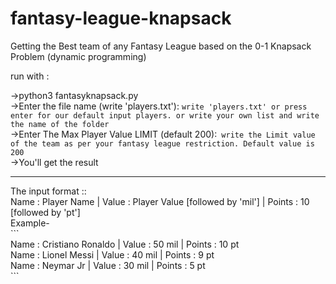 # fantasy-league-knapsack
Getting the Best team of any Fantasy League based on the 0-1 Knapsack Problem (dynamic programming)

run with :

->python3 fantasyknapsack.py<br>
->Enter the file name (write 'players.txt'): ```write 'players.txt' or press enter for our default input players. or write your own list and write the name of the folder```<br>
->Enter The Max Player Value LIMIT (default 200):``` write the Limit value of the team as per your fantasy league restriction. Default value is 200```<br>
->You'll get the result

<hr>
The input format ::<br>
Name : Player Name | Value : Player Value [followed by 'mil'] | Points : 10 [followed by 'pt']<br>
Example- <br>
```<br>
Name : Cristiano Ronaldo | Value : 50 mil | Points : 10 pt <br>
Name : Lionel Messi | Value : 40 mil | Points : 9 pt <br>
Name : Neymar Jr | Value : 30 mil | Points : 5 pt <br>
```
